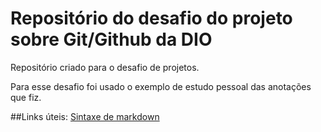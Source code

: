# Repositório do desafio do projeto sobre Git/Github da DIO
Repositório criado para o desafio de projetos.

Para esse desafio foi usado o exemplo de estudo pessoal das anotações que fiz.

##Links úteis:
[Sintaxe de markdown](https://www.markdownguide.org/basic-syntax/)
